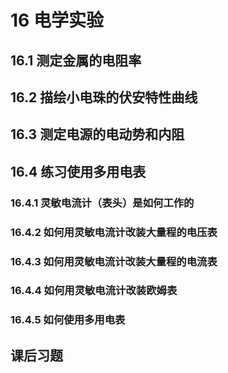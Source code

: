 # 16 电学实验

## 16.1 测定金属的电阻率

## 16.2 描绘小电珠的伏安特性曲线

## 16.3 测定电源的电动势和内阻

## 16.4 练习使用多用电表

### 16.4.1 灵敏电流计（表头）是如何工作的

### 16.4.2 如何用灵敏电流计改装大量程的电压表

### 16.4.3 如何用灵敏电流计改装大量程的电流表

### 16.4.4 如何用灵敏电流计改装欧姆表

### 16.4.5 如何使用多用电表

## 课后习题

